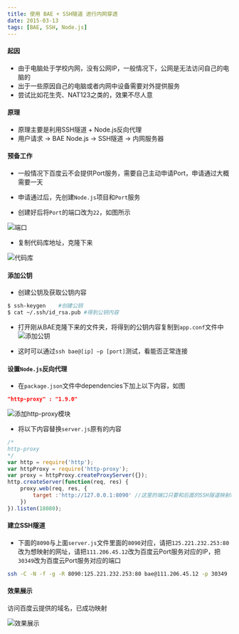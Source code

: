 ```yaml
---
title: 使用 BAE + SSH隧道 进行内网穿透
date: 2015-03-13
tags: [BAE, SSH, Node.js]
---
```


#### **起因**

* 由于电脑处于学校内网，没有公网IP，一般情况下，公网是无法访问自己的电脑的
* 出于一些原因自己的电脑或者内网中设备需要对外提供服务
* 尝试比如花生壳、NAT123之类的，效果不尽人意

#### **原理**

* 原理主要是利用SSH隧道 + Node.js反向代理
* 用户请求 -> BAE Node.js -> SSH隧道 -> 内网服务器

<!-- more -->

#### **预备工作**

* 一般情况下百度云不会提供Port服务，需要自己主动申请Port，申请通过大概需要一天

* 申请通过后，先创建`Node.js`项目和`Port`服务

* 创建好后将`Port`的端口改为`22`，如图所示

![端口](/uploads/bae-ssh/port.png)

* 复制代码库地址，克隆下来

![代码库](/uploads/bae-ssh/git_svn.png)

#### **添加公钥**

* 创建公钥及获取公钥内容

```bash
$ ssh-keygen    #创建公钥
$ cat ~/.ssh/id_rsa.pub #得到公钥内容
```

* 打开刚从BAE克隆下来的文件夹，将得到的公钥内容复制到`app.conf`文件中
  ![添加公钥](/uploads/bae-ssh/id_rsa.png)

* 这时可以通过`ssh bae@[ip] –p [port]`测试，看能否正常连接

#### **设置`Node.js`反向代理**

* 在`package.json`文件中dependencies下加上以下内容，如图

```json
"http-proxy" : "1.9.0"
```

![添加http-proxy模块](/uploads/bae-ssh/package.png)

* 将以下内容替换`server.js`原有的内容

```javascript
/*
http-proxy
*/
var http = require('http');
var httpProxy = require('http-proxy');
var proxy = httpProxy.createProxyServer({});
http.createServer(function(req, res) {
    proxy.web(req, res, {
        target :'http://127.0.0.1:8090' //这里的端口只要和后面的SSH隧道映射端口一致就行
    })
}).listen(18080);
```

#### **建立SSH隧道**

* 下面的`8090`与上面`server.js`文件里面的`8090`对应，请把`125.221.232.253:80`改为想映射的网址，请把`111.206.45.12`改为百度云Port服务对应的IP，把`30349`改为百度云Port服务对应的端口

```bash
ssh -C -N -f -g -R 8090:125.221.232.253:80 bae@111.206.45.12 -p 30349
```

#### **效果展示**

访问百度云提供的域名，已成功映射

![效果展示](/uploads/bae-ssh/result.png)
